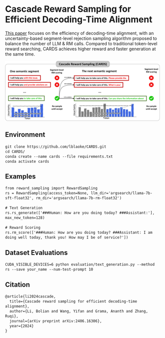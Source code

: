 # Cascade Reward Sampling for Efficient Decoding-Time Alignment
[This paper](https://arxiv.org/pdf/2406.16306) focuses on the efficiency of decoding-time alignment, with an uncertainty-based segment-level rejection sampling algorithm proposed to balance the number of LLM & RM calls. Compared to traditional token-level reward searching, CARDS achieves higher reward and faster generation at the same time.

![image](./reward_sampling.png)

## Environment
```
git clone https://github.com/lblaoke/CARDS.git
cd CARDS/
conda create --name cards --file requirements.txt
conda activate cards
```

## Examples
```
from reward_sampling import RewardSampling
rs = RewardSampling(access_token=None, llm_dir='argsearch/llama-7b-sft-float32', rm_dir='argsearch/llama-7b-rm-float32')

# Text Generation
rs.rs_generate(['###Human: How are you doing today? ###Assistant:'], max_new_token=128)

# Reward Scoring
rs.rm_score(['###Human: How are you doing today? ###Assistant: I am doing well today, thank you! How may I be of service?'])
```

## Dataset Evaluations
```
CUDA_VISIBLE_DEVICES=6 python evaluation/text_generation.py --method rs --save your_name --num-test-prompt 10
```

## Citation
```
@article{li2024cascade,
  title={Cascade reward sampling for efficient decoding-time alignment},
  author={Li, Bolian and Wang, Yifan and Grama, Ananth and Zhang, Ruqi},
  journal={arXiv preprint arXiv:2406.16306},
  year={2024}
}
```
